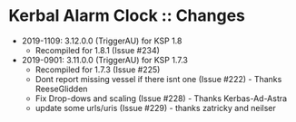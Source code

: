 # Kerbal Alarm Clock :: Changes

* 2019-1109: 3.12.0.0 (TriggerAU) for KSP 1.8
	+ Recompiled for 1.8.1 (Issue #234)
* 2019-0901: 3.11.0.0 (TriggerAU) for KSP 1.7.3
	+ Recompiled for 1.7.3 (Issue #225)
	+ Dont report missing vessel if there isnt one (Issue #222)  - Thanks ReeseGlidden
	+ Fix Drop-dows and scaling (Issue #228) - Thanks Kerbas-Ad-Astra
	+ update some urls/uris (Issue #229) - thanks zatricky and neilser
